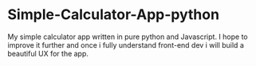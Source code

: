 # Simple-Calculator-App-python
My simple calculator app written in pure python and Javascript.
I hope to improve it further and once i fully understand front-end dev i will build a beautiful UX for the app.
